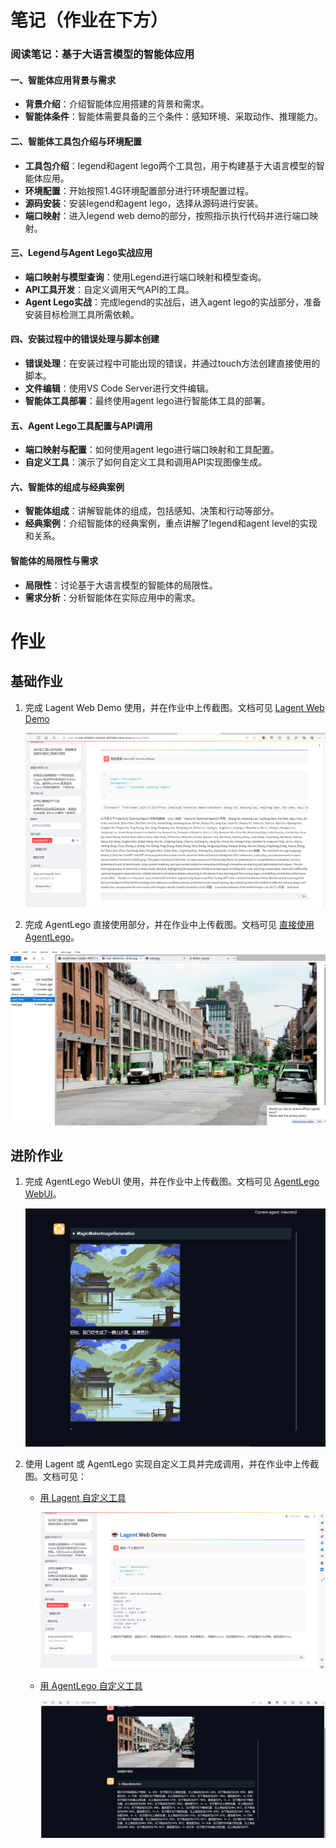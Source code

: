# 笔记（作业在下方）

### 阅读笔记：基于大语言模型的智能体应用

#### 一、智能体应用背景与需求

- **背景介绍**：介绍智能体应用搭建的背景和需求。
- **智能体条件**：智能体需要具备的三个条件：感知环境、采取动作、推理能力。

#### 二、智能体工具包介绍与环境配置

- **工具包介绍**：legend和agent lego两个工具包，用于构建基于大语言模型的智能体应用。
- **环境配置**：开始按照1.4G环境配置部分进行环境配置过程。
- **源码安装**：安装legend和agent lego，选择从源码进行安装。
- **端口映射**：进入legend web demo的部分，按照指示执行代码并进行端口映射。

#### 三、Legend与Agent Lego实战应用

- **端口映射与模型查询**：使用Legend进行端口映射和模型查询。
- **API工具开发**：自定义调用天气API的工具。
- **Agent Lego实战**：完成legend的实战后，进入agent lego的实战部分，准备安装目标检测工具所需依赖。

#### 四、安装过程中的错误处理与脚本创建

- **错误处理**：在安装过程中可能出现的错误，并通过touch方法创建直接使用的脚本。
- **文件编辑**：使用VS Code Server进行文件编辑。
- **智能体工具部署**：最终使用agent lego进行智能体工具的部署。

#### 五、Agent Lego工具配置与API调用

- **端口映射与配置**：如何使用agent lego进行端口映射和工具配置。
- **自定义工具**：演示了如何自定义工具和调用API实现图像生成。

#### 六、智能体的组成与经典案例

- **智能体组成**：讲解智能体的组成，包括感知、决策和行动等部分。
- **经典案例**：介绍智能体的经典案例，重点讲解了legend和agent level的实现和关系。

#### 智能体的局限性与需求

- **局限性**：讨论基于大语言模型的智能体的局限性。
- **需求分析**：分析智能体在实际应用中的需求。



# 作业



## 基础作业



1. 完成 Lagent Web Demo 使用，并在作业中上传截图。文档可见 [Lagent Web Demo](https://github.com/InternLM/Tutorial/blob/camp2/agent/lagent.md#1-lagent-web-demo)

   ![image-20240422000704249](lesson6.assets/image-20240422000704249.png)

   

2. 完成 AgentLego 直接使用部分，并在作业中上传截图。文档可见 [直接使用 AgentLego](https://github.com/InternLM/Tutorial/blob/camp2/agent/agentlego.md#1-直接使用-agentlego)。

![image-20240422172204225](lesson6.assets/image-20240422172204225.png)





## 进阶作业



1. 完成 AgentLego WebUI 使用，并在作业中上传截图。文档可见 [AgentLego WebUI](https://github.com/InternLM/Tutorial/blob/camp2/agent/agentlego.md#2-作为智能体工具使用)。

   

   ![image-20240422183122555](lesson6.assets/image-20240422183122555.png)

2. 使用 Lagent 或 AgentLego 实现自定义工具并完成调用，并在作业中上传截图。文档可见：

   - [用 Lagent 自定义工具](https://github.com/InternLM/Tutorial/blob/camp2/agent/lagent.md#2-用-lagent-自定义工具)

     ![image-20240422170520502](lesson6.assets/image-20240422170520502.png)

   - [用 AgentLego 自定义工具](https://github.com/InternLM/Tutorial/blob/camp2/agent/agentlego.md#3-用-agentlego-自定义工具)

     ![image-20240422182013793](lesson6.assets/image-20240422182013793.png)